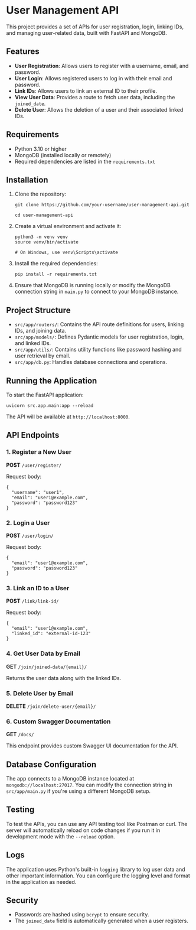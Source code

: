 User Management API
===================

This project provides a set of APIs for user registration, login, linking IDs, and managing user-related data, built with FastAPI and MongoDB.

Features
--------

*   **User Registration**: Allows users to register with a username, email, and password.
*   **User Login**: Allows registered users to log in with their email and password.
*   **Link IDs**: Allows users to link an external ID to their profile.
*   **View User Data**: Provides a route to fetch user data, including the `joined_date`.
*   **Delete User**: Allows the deletion of a user and their associated linked IDs.

Requirements
------------

*   Python 3.10 or higher
*   MongoDB (installed locally or remotely)
*   Required dependencies are listed in the `requirements.txt`

Installation
------------

1.  Clone the repository:
    ```
    git clone https://github.com/your-username/user-management-api.git

    cd user-management-api
    ```
2.  Create a virtual environment and activate it:
    ```
    python3 -m venv venv
    source venv/bin/activate  
    
    # On Windows, use venv\Scripts\activate

    ```
    
3.  Install the required dependencies:
    
    `pip install -r requirements.txt` 
    
4.  Ensure that MongoDB is running locally or modify the MongoDB connection string in `main.py` to connect to your MongoDB instance.
    

Project Structure
-----------------

*   `src/app/routers/`: Contains the API route definitions for users, linking IDs, and joining data.
*   `src/app/models/`: Defines Pydantic models for user registration, login, and linked IDs.
*   `src/app/utils/`: Contains utility functions like password hashing and user retrieval by email.
*   `src/app/db.py`: Handles database connections and operations.

Running the Application
-----------------------

To start the FastAPI application:

`uvicorn src.app.main:app --reload` 

The API will be available at `http://localhost:8000`.

API Endpoints
-------------

### 1\. Register a New User

**POST** `/user/register/`

Request body:

```
{
  "username": "user1",
  "email": "user1@example.com",
  "password": "password123"
}
``` 

### 2\. Login a User

**POST** `/user/login/`

Request body:
```
{
  "email": "user1@example.com",
  "password": "password123"
}
``` 

### 3\. Link an ID to a User

**POST** `/link/link-id/`

Request body:

```
{
  "email": "user1@example.com",
  "linked_id": "external-id-123"
}
``` 

### 4\. Get User Data by Email

**GET** `/join/joined-data/{email}/`

Returns the user data along with the linked IDs.

### 5\. Delete User by Email

**DELETE** `/join/delete-user/{email}/`

### 6\. Custom Swagger Documentation

**GET** `/docs/`

This endpoint provides custom Swagger UI documentation for the API.

Database Configuration
----------------------

The app connects to a MongoDB instance located at `mongodb://localhost:27017`. You can modify the connection string in `src/app/main.py` if you're using a different MongoDB setup.

Testing
-------

To test the APIs, you can use any API testing tool like Postman or curl. The server will automatically reload on code changes if you run it in development mode with the `--reload` option.

Logs
----

The application uses Python's built-in `logging` library to log user data and other important information. You can configure the logging level and format in the application as needed.

Security
--------

*   Passwords are hashed using `bcrypt` to ensure security.
*   The `joined_date` field is automatically generated when a user registers.
